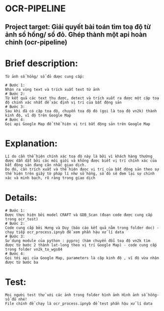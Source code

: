 # OCR-PIPELINE

## Project target: Giải quyết bài toán tìm toạ độ từ ảnh sổ hồng/ sổ đỏ. Ghép thành một api hoàn chỉnh (ocr-pipeline) 

# Brief description:

	Từ ảnh sổ hồng/ sổ đỏ được cung cấp: 
	
	# Bước 1:
	Nhận ra vùng text và trích xuất text từ ảnh
	# Bước 2: 
	Từ kết quả các text thu được, detect và trích xuất ra được một cặp toạ độ chính xác nhất để xác định vị trí của bất động sản 
	# Bước 3:
	Sau khi đã có cặp toạ độ, chuyển toạ độ đó (gọi là toạ độ vn2k) thành kinh độ, vĩ độ trên Google Map 
	# Bước 4:
	Gọi api Google Map để thể hiện vị trí bất động sản trên Google Map  

# Explanation: 

	Lí do cần thể hiện chính xác toạ độ này là bởi vì khách hàng thường được dẫn dắt bởi các môi giới và không được biết vị trí chính xác của bất động sản đang cân nhắc giao dịch.
	Do đó, cần trích xuất và thể hiện đựoc vị trí của bất động sản theo sự thể hiện trên giấy tờ pháp lí như sổ hồng, sổ đỏ sẽ đem lại sự chính xác và minh bạch, rõ ràng trong giao dịch 

# Details: 

	# Bước 1: 
	Được thực hiện bởi model CRAFT và GDB_Scan (đoạn code được cung cấp trong ocr_test)
	# Bước 2: 
	Code cung cấp bởi Hưng và Duy (báo cáo kết quả nằm trong folder doc) - chạy tiếp ocr_process.ipnyb để xem phần hậu xử lí data
	# Bước 3:
	Sử dụng module của python : pyproj (hàm chuyển đổi toạ độ vn2k tìm được từ bước 2 thành lat-long theo vị trí Google Map) - code cung cấp trong folder vn2k_to_wgs84
	# Bước 4: 
	Gọi tới api của Google Map, parameters là cặp kinh độ , vĩ độ vừa nhận được từ bước ba  

# Test: 
	
	Mọi người test thử với các ảnh trong folder hình ảnh Hình ảnh sổ hồng-sổ đỏ nhé!
	File chính để chạy là ocr_process.ipnyb để test phần hậu xử lí data 

